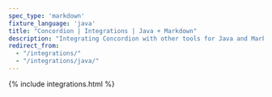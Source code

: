 ```yaml
---
spec_type: 'markdown'
fixture_language: 'java'
title: "Concordion | Integrations | Java + Markdown"
description: "Integrating Concordion with other tools for Java and Markdown. For example, IDEs such as IntelliJ IDEA and Eclipse, build tools such as Gradle and Maven, and Continuous Integration servers such as Jenkins."
redirect_from: 
  - "/integrations/"
  - "/integrations/java/"
---
```


{% include integrations.html %}
